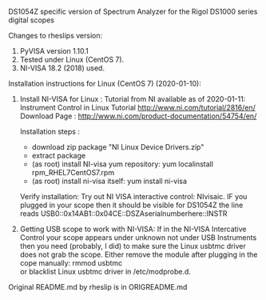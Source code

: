 DS1054Z specific version of Spectrum Analyzer for the Rigol DS1000 series digital scopes

Changes to rheslips version: 

1. PyVISA version 1.10.1
2. Tested under Linux (CentOS 7).
3. NI-VISA 18.2 (2018) used.

Installation instructions for Linux (CentOS 7) (2020-01-10):

1. Install NI-VISA for Linux : 
    Tutorial from NI available as of 2020-01-11:
        Instrument Control in Linux Tutorial http://www.ni.com/tutorial/2816/en/
    Download Page : http://www.ni.com/product-documentation/54754/en/    
    
    Installation steps :
      - download zip package "NI Linux Device Drivers.zip"
      - extract package
      - (as root) install NI-visa yum repository: yum localinstall rpm_RHEL7CentOS7.rpm
      - (as root) install ni-visa itself: yum install ni-visa
    
    Verify installation:
     Try out NI VISA interactive control: NIvisaic. IF you plugged in your scope then it should be visible 
     for DS1054Z the line reads 
      USB0::0x14AB1::0x04CE::DSZAserialnumberhere::INSTR
         

2. Getting USB scope to work with NI-VISA:
     If in the NI-VISA Intercative Control your scope appears under unknown not under USB Instruments 
     then you need (probably, I did) to make sure the Linux usbtmc driver does not grab the scope. 
     Either remove the module after plugging in the cope manually: rmmod usbtmc  
     or blacklist Linux usbtmc driver in /etc/modprobe.d.       
         
     
    
    
       
Original README.md by rheslip is in ORIGREADME.md

